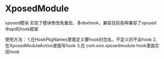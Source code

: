# XposedModule

xposed模块
实现了模块修改免重启，多dexhook，兼容目前各种兼容了xposed中api的hook框架

使用方法：
   1,在HookPkgNames里面定义要hook的包名，不定义的不会hook
   2,在XposedModuleAction里面写hook
   3,在 com.ooo.xposedmodule.hook里面实现hook


